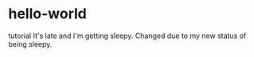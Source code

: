 # hello-world
tutorial
It's late and I'm getting sleepy.
Changed due to my new status of being sleepy.
